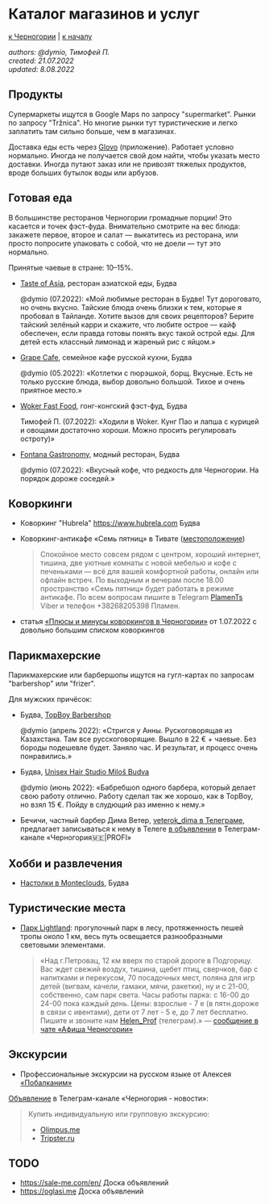 Каталог магазинов и услуг
=========================

[к Черногории](./README.md) | [к началу](/README.md)

_authors: @dymio, Тимофей П.
<br/>created: 21.07.2022
<br/>updated: 8.08.2022_

## Продукты

Супермаркеты ищутся в Google Maps по запросу "supermarket".
Рынки по запросу "Tržnica". Но многие рынки тут туристические и легко заплатить там сильно больше, чем в магазинах.

Доставка еды есть через [Glovo](https://glovoapp.com) (приложение).
Работает условно нормально. Иногда не получается свой дом найти, чтобы указать место доставки. Иногда путают заказ или не привозят тяжелых продуктов, вроде больших бутылок воды или арбузов.


## Готовая еда

В большинстве ресторанов Черногории громадные порции! Это касается и точек фэст-фуда. Внимательно смотрите на вес блюда: закажете первое, второе и салат — выкатитесь из ресторана, или просто попросите упаковать с собой, что не доели — тут это нормально.

Принятые чаевые в стране: 10–15%.

* [Taste of Asia](https://goo.gl/maps/nLpKDRFtK6Pnr4j47), ресторан азиатской еды, Будва

    @dymio (07.2022): «Мой любимые ресторан в Будве! Тут дороговато, но очень вкусно. Тайские блюда очень близки к тем, которые я пробовал в Тайланде. Хотите вызов для своих рецепторов? Берите тайский зелёный карри и скажите, что любите острое — кайф обеспечен, если правда готовы понять вкус такой острой еды. Для детей есть классный лимонад и жареный рис с яйцом.»

* [Grape Cafe](https://g.page/GrapeCafe?share), семейное кафе русской кухни, Будва

    @dymio (05.2022): «Котлетки с пюрэшкой, борщ. Вкусные. Есть не только русские блюда, выбор довольно большой. Тихое и очень приятное место.»

* [Woker Fast Food](https://goo.gl/maps/8xnXTq2zudPLV1a6A), гонг-конгский фэст-фуд, Будва

    Тимофей П. (07.2022): «Ходили в Woker. Кунг Пао и лапша с курицей и овощами достаточно хороши. Можно просить регулировать остроту)»

* [Fontana Gastronomy](https://goo.gl/maps/Y4ip1XS89DayMhrs7), модный ресторан, Будва

    @dymio (07.2022): «Вкусный кофе, что редкость для Черногории. На порядок дороже соседей.»

## Коворкинги

- Коворкинг "Hubrela" https://www.hubrela.com Будва

- Коворкинг-антикафе «Семь пятниц» в Тивате ([местоположение](https://maps.app.goo.gl/rT4yKnLqfE6VnGAn7))

    > Спокойное место совсем рядом с центром, хороший интернет, тишина, две уютные комнаты с новой мебелью и кофе с печеньками — всё для вашей комфортной работы, онлайн или офлайн встреч.
    > По выходным и вечерам после 18.00 пространство «Семь пятниц» будет работать в режиме антикафе.
    > По всем вопросам пишите в Telegram [PlamenTs](https://t.me/PlamenTs) Viber и телефон +38268205398 Пламен.

- статья [«Плюсы и минусы коворкингов в Черногории»](https://gomonte.me/blog/post/13/) от 1.07.2022 с довольно большим списком коворкингов

## Парикмахерские

Парикмахерские или барбершопы ищутся на гугл-картах по запросам "barbershop" или "frizer".

Для мужских причёсок:

- Будва, [TopBoy Barbershop](https://goo.gl/maps/3mDuHT31f3wfUghq9)

    @dymio (апрель 2022): «Стригся у Анны. Рускоговорящая из Казахстана. Там все русскоговорящие.
    Вышло в 22 € + чаевые. Без бороды подешевле будет. Заняло час.
    И результат, и процесс очень понравились.»

- Будва, [Unisex Hair Studio Miloš Budva](https://goo.gl/maps/djx6RSoCB1HG6hWKA)

    @dymio (июнь 2022): «Бабребшоп одного барбера, который делает свою работу отлично.
    Работу сделал так же хорошо, как в TopBoy, но взял 15 €. Пойду в слудющий раз именно к нему.»

- Бечичи, частный барбер Дима Ветер, [veterok_dima в Телеграме](https://t.me/veterok_dima), предлагает записываться к нему в Телеге [в объявлении](https://t.me/uslugimonte/4785) в Телеграм-канале «Черногория🇲🇪|PROFI»

## Хобби и развлечения

- [Настолки в Monteclouds](https://t.me/games_in_montenegro), Будва

## Туристические места

- [Парк Lightland](https://goo.gl/maps/2hEYfYjTa9ENgG486): прогулочный парк в лесу, протяженность пешей тропы около 1 км, весь путь освещается разнообразными световыми элементами.

    > «Над г.Петровац, 12 км вверх по старой дороге в Подгорицу.
    > Вас ждет свежий воздух, тишина, щебет птиц, сверчков, бар с напитками и перекусом, 70 посадочных мест, поляна для игр детей (вигвам, качели, гамаки, мячи, ракетки), ну и с 21-00, собственно, сам парк света.
    > Часы работы парка: с 16-00 до 24-00 пока каждый день. Цены: взрослые - 7 е (в пятн.дороже в связи с ивентами), дети от 7 лет - 5 е, до 7 лет бесплатно. Пишите и звоните нам [Helen_Prof](https://t.me/Helen_Prof) (телеграм).» — [сообщение в чате «Афиша Черногории»](https://t.me/AfishaMonte/2388)

## Экскурсии

* Профессиональные экскурсии на русском языке от Алексея [«Побалканим»](https://pobalkanim.ru/activities/)

[Объявление](https://t.me/VillaEdelweissMontenegro/4808) в Телеграм-канале «Черногория - новости»:

> Купить индивидуальную или групповую экскурсию:
>
> - [Olimpus.me](https://olimpus.me/ekskursii-chernogorii)
> - [Tripster.ru](https://experience.tripster.ru)


## TODO

- https://sale-me.com/en/ Доска объявлений
- https://oglasi.me Доска объявлений
